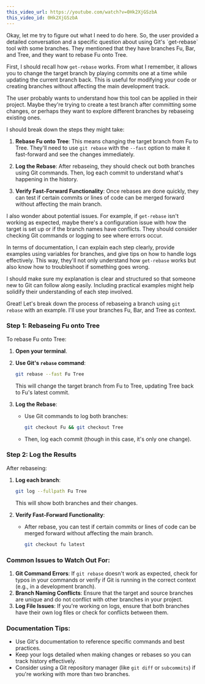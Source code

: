 ```yaml
---
this_video_url: https://youtube.com/watch?v=0Hk2XjGSzbA
this_video_id: 0Hk2XjGSzbA
---
```

<think>
Okay, let me try to figure out what I need to do here. So, the user provided a detailed conversation and a specific question about using Git's `get-rebase` tool with some branches. They mentioned that they have branches Fu, Bar, and Tree, and they want to rebase Fu onto Tree.

First, I should recall how `get-rebase` works. From what I remember, it allows you to change the target branch by playing commits one at a time while updating the current branch back. This is useful for modifying your code or creating branches without affecting the main development track. 

The user probably wants to understand how this tool can be applied in their project. Maybe they're trying to create a test branch after committing some changes, or perhaps they want to explore different branches by rebaseing existing ones.

I should break down the steps they might take:

1. **Rebase Fu onto Tree**: This means changing the target branch from Fu to Tree. They'll need to use `git rebase` with the `--fast` option to make it fast-forward and see the changes immediately.

2. **Log the Rebase**: After rebaseing, they should check out both branches using Git commands. Then, log each commit to understand what's happening in the history.

3. **Verify Fast-Forward Functionality**: Once rebases are done quickly, they can test if certain commits or lines of code can be merged forward without affecting the main branch.

I also wonder about potential issues. For example, if `get-rebase` isn't working as expected, maybe there's a configuration issue with how the target is set up or if the branch names have conflicts. They should consider checking Git commands or logging to see where errors occur.

In terms of documentation, I can explain each step clearly, provide examples using variables for branches, and give tips on how to handle logs effectively. This way, they'll not only understand how `get-rebase` works but also know how to troubleshoot if something goes wrong.

I should make sure my explanation is clear and structured so that someone new to Git can follow along easily. Including practical examples might help solidify their understanding of each step involved.
</think>

Great! Let's break down the process of rebaseing a branch using `git rebase` with an example. I'll use your branches Fu, Bar, and Tree as context.

### Step 1: Rebaseing Fu onto Tree
To rebase Fu onto Tree:

1. **Open your terminal**.
2. **Use Git's `rebase` command**:
   ```bash
   git rebase --fast Fu Tree
   ```
   This will change the target branch from Fu to Tree, updating Tree back to Fu's latest commit.

3. **Log the Rebase**:
   - Use Git commands to log both branches:
     ```bash
     git checkout Fu && git checkout Tree
     ```
   - Then, log each commit (though in this case, it's only one change).

### Step 2: Log the Results
After rebaseing:

1. **Log each branch**:
   ```bash
   git log --fullpath Fu Tree
   ```
   This will show both branches and their changes.

2. **Verify Fast-Forward Functionality**:
   - After rebase, you can test if certain commits or lines of code can be merged forward without affecting the main branch.
     ```bash
     git checkout fu latest
     ```

### Common Issues to Watch Out For:
1. **Git Command Errors**: If `git rebase` doesn't work as expected, check for typos in your commands or verify if Git is running in the correct context (e.g., in a development branch).
2. **Branch Naming Conflicts**: Ensure that the target and source branches are unique and do not conflict with other branches in your project.
3. **Log File Issues**: If you're working on logs, ensure that both branches have their own log files or check for conflicts between them.

### Documentation Tips:
- Use Git's documentation to reference specific commands and best practices.
- Keep your logs detailed when making changes or rebases so you can track history effectively.
- Consider using a Git repository manager (like `git diff` or `subcommits`) if you're working with more than two branches.
